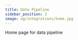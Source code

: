 ```yaml
---
title: Data Pipeline
sidebar_position: 2
image: og/integrations/home.jpg
---
```


Home page for data pipeline